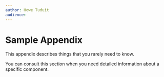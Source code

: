 ```yaml
---
author: Howe Tuduit
audience: 
---
```


# Sample Appendix

This appendix describes things that you rarely need to know.

You can consult this section when you need detailed information about a specific component.

